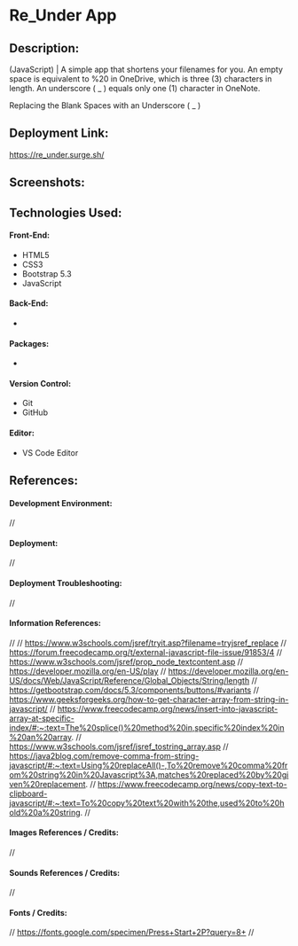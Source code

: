 # Re_Under App
## Description:
(JavaScript) | A simple app that shortens your filenames for you. An empty space is equivalent to %20 in OneDrive, which is three (3) characters in length. An underscore ( _ ) equals only one (1) character in OneNote. 

Replacing the Blank Spaces with an Underscore ( _ )

## Deployment Link:
https://re_under.surge.sh/

## Screenshots:
<!-- ![Screenshot](LOCATION_OF_FILE) -->

## Technologies Used:
#### Front-End:
- HTML5
- CSS3
- Bootstrap 5.3
- JavaScript
#### Back-End:
- 
#### Packages:
- 
#### Version Control:
- Git
- GitHub
#### Editor:
- VS Code Editor

## References:
#### Development Environment:
//

#### Deployment:
// 

#### Deployment Troubleshooting:
// 

#### Information References:
// // https://www.w3schools.com/jsref/tryit.asp?filename=tryjsref_replace
// https://forum.freecodecamp.org/t/external-javascript-file-issue/91853/4
// https://www.w3schools.com/jsref/prop_node_textcontent.asp
// https://developer.mozilla.org/en-US/play
// https://developer.mozilla.org/en-US/docs/Web/JavaScript/Reference/Global_Objects/String/length
// https://getbootstrap.com/docs/5.3/components/buttons/#variants
// https://www.geeksforgeeks.org/how-to-get-character-array-from-string-in-javascript/
// https://www.freecodecamp.org/news/insert-into-javascript-array-at-specific-index/#:~:text=The%20splice()%20method%20in,specific%20index%20in%20an%20array.
// https://www.w3schools.com/jsref/jsref_tostring_array.asp
// https://java2blog.com/remove-comma-from-string-javascript/#:~:text=Using%20replaceAll()-,To%20remove%20comma%20from%20string%20in%20Javascript%3A,matches%20replaced%20by%20given%20replacement.
// https://www.freecodecamp.org/news/copy-text-to-clipboard-javascript/#:~:text=To%20copy%20text%20with%20the,used%20to%20hold%20a%20string.
// 

#### Images References / Credits:
//

#### Sounds References / Credits:
//

#### Fonts / Credits:
// https://fonts.google.com/specimen/Press+Start+2P?query=8+
// 